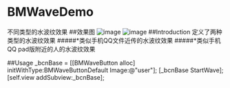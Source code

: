 BMWaveDemo
==========

不同类型的水波纹效果
##效果图
![image](http://ac-hyclg2lk.qiniudn.com/r0dOtviBcTXiKxX5)
![image](http://ac-hyclg2lk.qiniudn.com/s2IZXOVM7x5BbSRN)
##Introduction
定义了两种类型的水波纹效果
#####*类似手机QQ文件近传的水波纹效果
#####*类似手机QQ pad版附近的人的水波纹效果

##Usage
    _bcnBase = [[BMWaveButton alloc] initWithType:BMWaveButtonDefault Image:@"user"];
    [_bcnBase StartWave];
    [self.view addSubview:_bcnBase];

